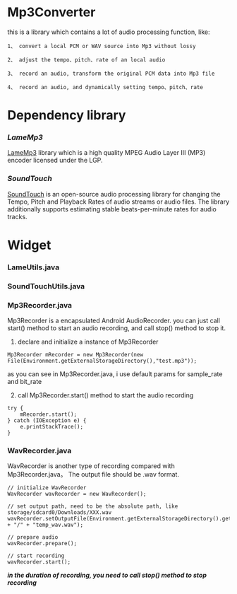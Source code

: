 # Mp3Converter
this is a library which contains a lot of audio processing function, like:

    1、 convert a local PCM or WAV source into Mp3 without lossy
    
    2、 adjust the tempo、pitch、rate of an local audio
    
    3、 record an audio, transform the original PCM data into Mp3 file
    
    4、 record an audio, and dynamically setting tempo、pitch、rate

# Dependency library
### **_LameMp3_**
[LameMp3](http://lame.sourceforge.net/) library which is a high quality MPEG Audio Layer III (MP3) encoder licensed under the LGP.

### **_SoundTouch_**
[SoundTouch](https://www.surina.net/soundtouch/) is an open-source audio processing library for changing the Tempo, Pitch and Playback Rates of audio streams or audio files. The library additionally supports estimating stable beats-per-minute rates for audio tracks.

# Widget
### LameUtils.java

### SoundTouchUtils.java

### Mp3Recorder.java
Mp3Recorder is a encapsulated Android AudioRecorder. you can just call start() method to start an
audio recording, and call stop() method to stop it.
<br>
1. declare and initialize a instance of Mp3Recorder
```
Mp3Recorder mRecorder = new Mp3Recorder(new File(Environment.getExternalStorageDirectory(),"test.mp3"));
```

as you can see in Mp3Recorder.java, i use default params for sample_rate and bit_rate

2. call Mp3Recorder.start() method to start the audio recording
```
try {
    mRecorder.start();
} catch (IOException e) {
    e.printStackTrace();
}
```
### WavRecorder.java
WavRecorder is another type of recording compared with Mp3Recorder.java。 The output file should be .wav format.

```
// initialize WavRecorder
WavRecorder wavRecorder = new WavRecorder();

// set output path, need to be the absolute path, like storage/sdcard0/Downloads/XXX.wav
wavRecorder.setOutputFile(Environment.getExternalStorageDirectory().getAbsolutePath() + "/" + "temp_wav.wav");

// prepare audio
wavRecorder.prepare();

// start recording
wavRecorder.start();
```
<b><i>in the duration of recording, you need to call stop() method to stop recording</i></b>
